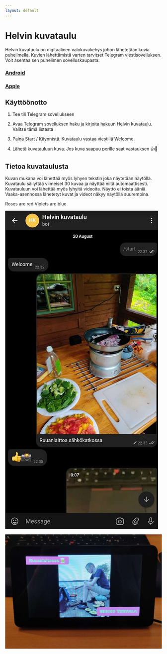 ```yaml
---
layout: default
---
```


# Helvin kuvataulu

Helvin kuvataulu on digitaalinen valokuvakehys johon lähetetään kuvia puhelimella. Kuvien lähettämistä varten tarvitset Telegram viestisovelluksen. 
Voit asentaa sen puhelimen sovelluskaupasta:

### [Android](https://play.google.com/store/apps/details?id=org.telegram.messenger)

### [Apple](https://telegram.org/dl/ios)


## Käyttöönotto

1.  Tee tili Telegram sovellukseen

2.  Avaa Telegram sovelluksen haku ja kirjoita hakuun Helvin kuvataulu. Valitse tämä listasta

3.  Paina Start / Käynnistä. Kuvataulu vastaa viestillä Welcome.

4.  Lähetä kuvatauluun kuva. Jos kuva saapuu perille saat vastauksen  👍📸


## Tietoa kuvataulusta

Kuvan mukana voi lähettää myös lyhyen tekstin joka näytetään näytöllä.<br>
Kuvataulu säilyttää viimeiset 30 kuvaa ja näyttää niitä automaattisesti.<br>
Kuvatauluun voi lähettää myös lyhyitä videoita. Näyttö ei toista ääniä.
Vaaka-asennossa lähetetyt kuvat ja videot näkyy näytöllä suurempina.

Roses are red
Violets are blue

![Helvin kuvataulu](\assets\kuvataulu_1.jpg)

![Helvin kuvataulu](\assets\kuvataulu_2.jpg)
